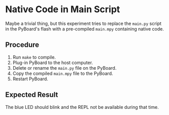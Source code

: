 Native Code in Main Script
==========================

Maybe a trivial thing, but this experiment tries to replace the `main.py` script
in the PyBoard's flash with a pre-compiled `main.mpy` containing native code.

Procedure
---------

 1. Run `make` to compile.
 2. Plug-in PyBoard to the host computer.
 3. Delete or rename the `main.py` file on the PyBoard.
 4. Copy the compiled `main.mpy` file to the PyBoard.
 5. Restart PyBoard.

Expected Result
---------------

The blue LED should blink and the REPL not be available during that time.
